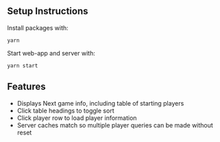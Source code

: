 ## Setup Instructions

Install packages with:

```
yarn
```

Start web-app and server with:

```
yarn start
```

## Features

- Displays Next game info, including table of starting players
- Click table headings to toggle sort
- Click player row to load player information
- Server caches match so multiple player queries can be made without reset
